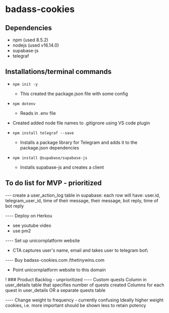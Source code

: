 # badass-cookies

## Dependencies
- npm (used 8.5.2)
- nodejs (used v16.14.0)
- supabase-js
- telegraf


## Installations/terminal commands
- `npm init -y`
    - This created the package.json file with some config

- `npm dotenv`
    - Reads in .env file
- Created added node file names to .gitignore using VS code plugin

- `npm install telegraf --save`
    - Installs a package library for Telegram and adds it to the package.json dependencies

- `npm install @supabase/supabase-js`
    - Installs supabase-js and creates a client


## To do list for MVP - prioritized
--- create a user_action_log table in supabase:
each row will have:
user.id, telegram_user_id,
time of their message, their message,
bot reply, time of bot reply

---- Deploy on Herkou
- see youtube video 
- use pm2 

---- Set up unicornplatform website
- CTA captures user's name, email and takes user to telegram bot\

---- Buy badass-cookies.com /thetinywins.com
- Point unicornplatform website to this domain

! ### Product Backlog - unprioritized
---- Custom quests
Column in user_details table that specifies number of quests created
Columns for each quest in user_details OR a separate quests table 

---- Change weight to frequency - currently confusing
Ideally higher weight cookies, i.e. more important should be shown less to retain potency
